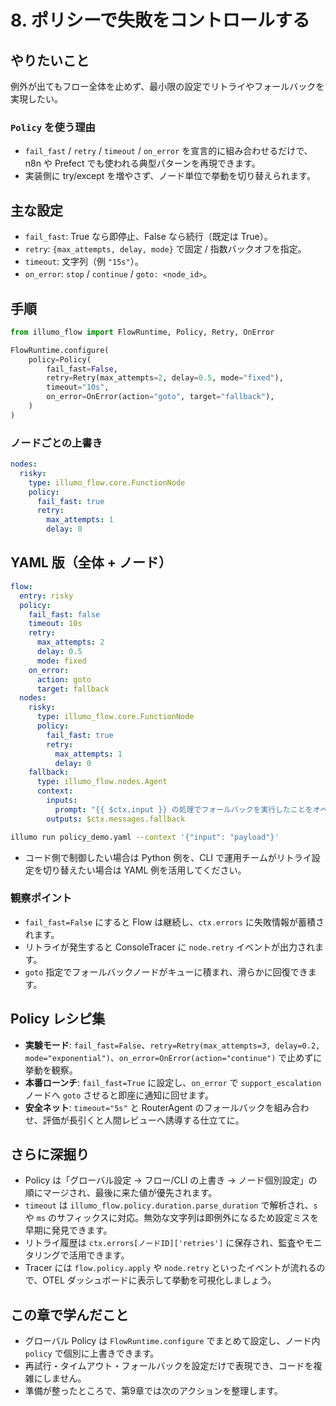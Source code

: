 # 8. ポリシーで失敗をコントロールする

## やりたいこと
例外が出てもフロー全体を止めず、最小限の設定でリトライやフォールバックを実現したい。

### `Policy` を使う理由
- `fail_fast` / `retry` / `timeout` / `on_error` を宣言的に組み合わせるだけで、n8n や Prefect でも使われる典型パターンを再現できます。
- 実装側に try/except を増やさず、ノード単位で挙動を切り替えられます。

## 主な設定
- `fail_fast`: True なら即停止、False なら続行（既定は True）。
- `retry`: `{max_attempts, delay, mode}` で固定 / 指数バックオフを指定。
- `timeout`: 文字列（例 `"15s"`）。
- `on_error`: `stop` / `continue` / `goto: <node_id>`。

## 手順
```python
from illumo_flow import FlowRuntime, Policy, Retry, OnError

FlowRuntime.configure(
    policy=Policy(
        fail_fast=False,
        retry=Retry(max_attempts=2, delay=0.5, mode="fixed"),
        timeout="10s",
        on_error=OnError(action="goto", target="fallback"),
    )
)
```

### ノードごとの上書き
```yaml
nodes:
  risky:
    type: illumo_flow.core.FunctionNode
    policy:
      fail_fast: true
      retry:
        max_attempts: 1
        delay: 0
```

## YAML 版（全体 + ノード）
```yaml
flow:
  entry: risky
  policy:
    fail_fast: false
    timeout: 10s
    retry:
      max_attempts: 2
      delay: 0.5
      mode: fixed
    on_error:
      action: goto
      target: fallback
  nodes:
    risky:
      type: illumo_flow.core.FunctionNode
      policy:
        fail_fast: true
        retry:
          max_attempts: 1
          delay: 0
    fallback:
      type: illumo_flow.nodes.Agent
      context:
        inputs:
          prompt: "{{ $ctx.input }} の処理でフォールバックを実行したことをオペレーターに知らせてください"
        outputs: $ctx.messages.fallback
```
```bash
illumo run policy_demo.yaml --context '{"input": "payload"}'
```
- コード側で制御したい場合は Python 例を、CLI で運用チームがリトライ設定を切り替えたい場合は YAML 例を活用してください。

### 観察ポイント
- `fail_fast=False` にすると Flow は継続し、`ctx.errors` に失敗情報が蓄積されます。
- リトライが発生すると ConsoleTracer に `node.retry` イベントが出力されます。
- `goto` 指定でフォールバックノードがキューに積まれ、滑らかに回復できます。

## Policy レシピ集
- **実験モード**: `fail_fast=False`、`retry=Retry(max_attempts=3, delay=0.2, mode="exponential")`、`on_error=OnError(action="continue")` で止めずに挙動を観察。
- **本番ローンチ**: `fail_fast=True` に設定し、`on_error` で `support_escalation` ノードへ `goto` させると即座に通知に回せます。
- **安全ネット**: `timeout="5s"` と RouterAgent のフォールバックを組み合わせ、評価が長引くと人間レビューへ誘導する仕立てに。

## さらに深掘り
- Policy は「グローバル設定 → フロー/CLI の上書き → ノード個別設定」の順にマージされ、最後に来た値が優先されます。
- `timeout` は `illumo_flow.policy.duration.parse_duration` で解析され、`s` や `ms` のサフィックスに対応。無効な文字列は即例外になるため設定ミスを早期に発見できます。
- リトライ履歴は `ctx.errors[ノードID]['retries']` に保存され、監査やモニタリングで活用できます。
- Tracer には `flow.policy.apply` や `node.retry` といったイベントが流れるので、OTEL ダッシュボードに表示して挙動を可視化しましょう。

## この章で学んだこと
- グローバル Policy は `FlowRuntime.configure` でまとめて設定し、ノード内 `policy` で個別に上書きできます。
- 再試行・タイムアウト・フォールバックを設定だけで表現でき、コードを複雑にしません。
- 準備が整ったところで、第9章では次のアクションを整理します。
